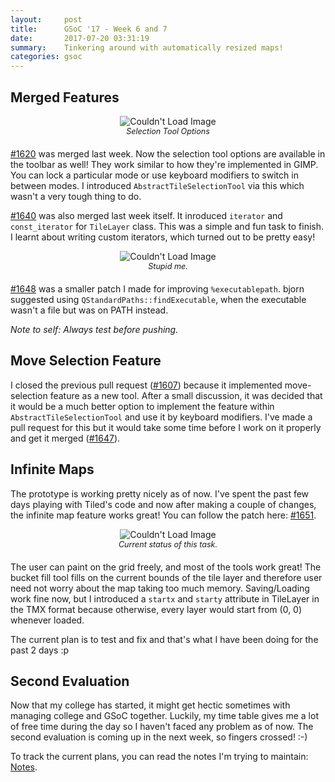 ```yaml
---
layout:     post
title:      GSoC '17 - Week 6 and 7
date:       2017-07-20 03:31:19
summary:    Tinkering around with automatically resized maps!
categories: gsoc
---
```


## Merged Features

<center><img src="{{ site.baseurl }}/images/selection-tools.png" alt="Couldn't Load Image" /></center>
<center style="font-size: 0.9em; margin-bottom: 20px"><i>Selection Tool Options</i></center>

[#1620](https://github.com/bjorn/tiled/pull/1620) was merged last week. Now the selection tool options are available in the toolbar as well! They work similar to how they're implemented in GIMP. You can lock a particular mode or use keyboard modifiers to switch in between modes. I introduced `AbstractTileSelectionTool` via this which wasn't a very tough thing to do.

[#1640](https://github.com/bjorn/tiled/pull/1640) was also merged last week itself. It inroduced `iterator` and `const_iterator` for `TileLayer` class. This was a simple and fun task to finish. I learnt about writing custom iterators, which turned out to be pretty easy!

<center><img src="{{ site.baseurl }}/images/two-commits.png" alt="Couldn't Load Image" /></center>
<center style="font-size: 0.9em; margin-bottom: 20px"><i>Stupid me.</i></center>

[#1648](https://github.com/bjorn/tiled/pull/1648) was a smaller patch I made for improving `%executablepath`. bjorn suggested using `QStandardPaths::findExecutable`, when the executable wasn't a file but was on PATH instead.

_Note to self: Always test before pushing._

## Move Selection Feature

I closed the previous pull request ([#1607](https://github.com/bjorn/tiled/pull/1607)) because it implemented move-selection feature as a new tool. After a small discussion, it was decided that it would be a much better option to implement the feature within `AbstractTileSelectionTool` and use it by keyboard modifiers. I've made a pull request for this but it would take some time before I work on it properly and get it merged ([#1647](https://github.com/bjorn/tiled/pull/1647)).

## Infinite Maps

The prototype is working pretty nicely as of now. I've spent the past few days playing with Tiled's code and now after making a couple of changes, the infinite map feature works great! You can follow the patch here: [#1651](https://github.com/bjorn/tiled/pull/1651).

<center><img src="{{ site.baseurl }}/images/infinite-maps.png" alt="Couldn't Load Image" /></center>
<center style="font-size: 0.9em; margin-bottom: 20px"><i>Current status of this task.</i></center>

The user can paint on the grid freely, and most of the tools work great! The bucket fill tool fills on the current bounds of the tile layer and therefore user need not worry about the map taking too much memory. Saving/Loading work fine now, but I introduced a `startx` and `starty` attribute in TileLayer in the TMX format because otherwise, every layer would start from (0, 0) whenever loaded.

The current plan is to test and fix and that's what I have been doing for the past 2 days :p

## Second Evaluation

Now that my college has started, it might get hectic sometimes with managing college and GSoC together. Luckily, my time table gives me a lot of free time during the day so I haven't faced any problem as of now. The second evaluation is coming up in the next week, so fingers crossed! :-)

To track the current plans, you can read the notes I'm trying to maintain: [Notes](https://workflowy.com/s/E6IW.NbDfz39WLJ).